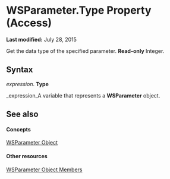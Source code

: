 
# WSParameter.Type Property (Access)

 **Last modified:** July 28, 2015

Get the data type of the specified parameter.  **Read-only** Integer.

## Syntax

 _expression_. **Type**

 _expression_A variable that represents a  **WSParameter** object.


## See also


#### Concepts


 [WSParameter Object](6d9f49f1-0185-a6fb-b46e-671edaa95cde.md)
#### Other resources


 [WSParameter Object Members](8e191abe-029f-b8f3-b9a9-f4609da64c93.md)
